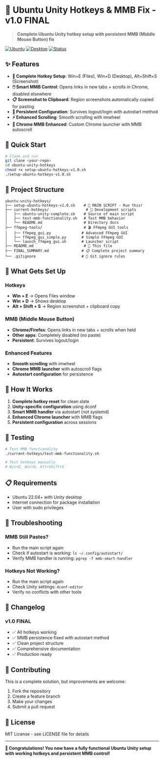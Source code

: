 # 🚀 Ubuntu Unity Hotkeys & MMB Fix - v1.0 FINAL

> **Complete Ubuntu Unity hotkey setup with persistent MMB (Middle Mouse Button) fix**

[![Ubuntu](https://img.shields.io/badge/Ubuntu-22.04+-orange.svg)](https://ubuntu.com/)
[![Desktop](https://img.shields.io/badge/Desktop-Unity-blue.svg)](https://unity.ubuntu.com/)
[![Status](https://img.shields.io/badge/Status-Production%20Ready-green.svg)](https://github.com/yourusername/ubuntu-unity-hotkeys)

## ✨ Features

- **🎯 Complete Hotkey Setup**: Win+E (Files), Win+D (Desktop), Alt+Shift+S (Screenshot)
- **🖱️ Smart MMB Control**: Opens links in new tabs + scrolls in Chrome, disabled elsewhere
- **📋 Screenshot to Clipboard**: Region screenshots automatically copied for pasting
- **🔄 Persistent Configuration**: Survives logout/login with autostart method
- **⚡ Enhanced Scrolling**: Smooth scrolling with imwheel
- **🎨 Chrome MMB Enhanced**: Custom Chrome launcher with MMB autoscroll

## 🚀 Quick Start

```bash
# Clone and run
git clone <your-repo>
cd ubuntu-unity-hotkeys
chmod +x setup-ubuntu-hotkeys-v1.0.sh
./setup-ubuntu-hotkeys-v1.0.sh
```

## 📁 Project Structure

```
ubuntu-unity-hotkeys/
├── setup-ubuntu-hotkeys-v1.0.sh    # 🎯 MAIN SCRIPT - Run this!
├── current-hotkeys/                 # 📂 Development scripts
│   ├── ubuntu-unity-complete.sh    # Source of main script
│   ├── test-mmb-functionality.sh   # Test MMB behavior
│   └── README.md                   # Directory docs
├── ffmpeg-tools/                   # 🎬 FFmpeg GUI tools
│   ├── ffmpeg_gui.py              # Advanced FFmpeg GUI
│   ├── ffmpeg_gui_simple.py       # Simple FFmpeg GUI
│   └── launch_ffmpeg_gui.sh       # Launcher script
├── README.md                       # 📖 This file
├── FINAL_SUMMARY.md               # 📋 Complete project summary
└── .gitignore                     # 🚫 Git ignore rules
```

## 🎯 What Gets Set Up

### Hotkeys
- **Win + E** → Opens Files window
- **Win + D** → Shows desktop  
- **Alt + Shift + S** → Region screenshot + clipboard copy

### MMB (Middle Mouse Button)
- **Chrome/Firefox**: Opens links in new tabs + scrolls when held
- **Other apps**: Completely disabled (no paste)
- **Persistent**: Survives logout/login

### Enhanced Features
- **Smooth scrolling** with imwheel
- **Chrome MMB launcher** with autoscroll flags
- **Autostart configuration** for persistence

## 🔧 How It Works

1. **Complete hotkey reset** for clean slate
2. **Unity-specific configuration** using dconf
3. **Smart MMB handler** via autostart (not systemd)
4. **Enhanced Chrome launcher** with MMB flags
5. **Persistent configuration** across sessions

## 🧪 Testing

```bash
# Test MMB functionality
./current-hotkeys/test-mmb-functionality.sh

# Test hotkeys manually
# Win+E, Win+D, Alt+Shift+S
```

## 📋 Requirements

- Ubuntu 22.04+ with Unity desktop
- Internet connection for package installation
- User with sudo privileges

## 🚨 Troubleshooting

### MMB Still Pastes?
- Run the main script again
- Check if autostart is working: `ls ~/.config/autostart/`
- Verify MMB handler is running: `pgrep -f mmb-smart-handler`

### Hotkeys Not Working?
- Run the main script again
- Check Unity settings: `dconf-editor`
- Verify no conflicts with other tools

## 📝 Changelog

### v1.0 FINAL
- ✅ All hotkeys working
- ✅ MMB persistence fixed with autostart method
- ✅ Clean project structure
- ✅ Comprehensive documentation
- ✅ Production ready

## 🤝 Contributing

This is a complete solution, but improvements are welcome:
1. Fork the repository
2. Create a feature branch
3. Make your changes
4. Submit a pull request

## 📄 License

MIT License - see LICENSE file for details

---

**🎉 Congratulations! You now have a fully functional Ubuntu Unity setup with working hotkeys and persistent MMB control!** 